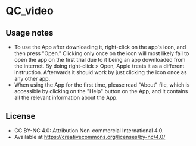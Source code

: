 # QC_video
## Usage notes
- To use the App after downloading it, right-click on the app's icon, and then press "Open." Clicking only once on the icon will most likely fail to open the app on the first trial due to it being an app downloaded from the internet. By doing right-click > Open, Apple treats it as a different instruction. Afterwards it should work by just clicking the icon once as any other app.
- When using the App for the first time, please read "About" file, which is accessible by clicking on the "Help" button on the App, and it contains all the relevant information about the App.
## License 
- CC BY-NC 4.0: Attribution Non-commercial International 4.0.
- Available at https://creativecommons.org/licenses/by-nc/4.0/
